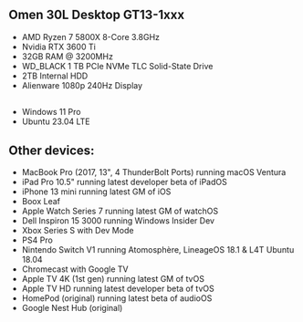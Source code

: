 ## Omen 30L Desktop GT13-1xxx
- AMD Ryzen 7 5800X 8-Core 3.8GHz
- Nvidia RTX 3600 Ti
- 32GB RAM @ 3200MHz
- WD_BLACK 1 TB PCIe NVMe TLC Solid-State Drive
- 2TB Internal HDD
- Alienware 1080p 240Hz Display
##
- Windows 11 Pro
- Ubuntu 23.04 LTE

## Other devices:
- MacBook Pro (2017, 13", 4 ThunderBolt Ports) running macOS Ventura
- iPad Pro 10.5" running latest developer beta of iPadOS
- iPhone 13 mini running latest GM of iOS
- Boox Leaf
- Apple Watch Series 7 running latest GM of watchOS
- Dell Inspiron 15 3000 running Windows Insider Dev
- Xbox Series S with Dev Mode
- PS4 Pro
- Nintendo Switch V1 running Atomosphère, LineageOS 18.1 & L4T Ubuntu 18.04
- Chromecast with Google TV
- Apple TV 4K (1st gen) running latest GM of tvOS
- Apple TV HD running latest developer beta of tvOS
- HomePod (original) running latest beta of audioOS
- Google Nest Hub (original)
